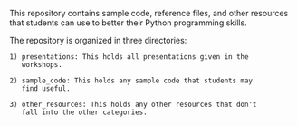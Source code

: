 This repository contains sample code, reference files, and other
resources that students can use to better their Python programming
skills. 

The repository is organized in three directories: 
	
	1) presentations: This holds all presentations given in the
	   workshops. 
	
	2) sample_code: This holds any sample code that students may
	   find useful.
	
	3) other_resources: This holds any other resources that don't
	   fall into the other categories.
